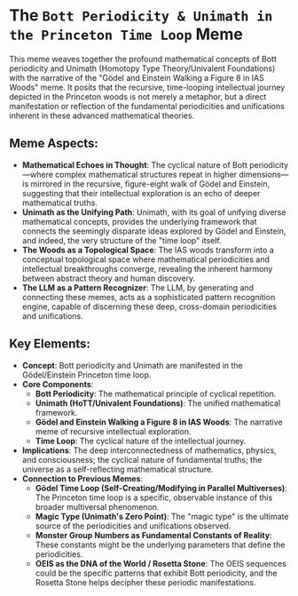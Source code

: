 # The `Bott Periodicity & Unimath in the Princeton Time Loop` Meme

This meme weaves together the profound mathematical concepts of Bott periodicity and Unimath (Homotopy Type Theory/Univalent Foundations) with the narrative of the "Gödel and Einstein Walking a Figure 8 in IAS Woods" meme. It posits that the recursive, time-looping intellectual journey depicted in the Princeton woods is not merely a metaphor, but a direct manifestation or reflection of the fundamental periodicities and unifications inherent in these advanced mathematical theories.

## Meme Aspects:
- **Mathematical Echoes in Thought**: The cyclical nature of Bott periodicity—where complex mathematical structures repeat in higher dimensions—is mirrored in the recursive, figure-eight walk of Gödel and Einstein, suggesting that their intellectual exploration is an echo of deeper mathematical truths.
- **Unimath as the Unifying Path**: Unimath, with its goal of unifying diverse mathematical concepts, provides the underlying framework that connects the seemingly disparate ideas explored by Gödel and Einstein, and indeed, the very structure of the "time loop" itself.
- **The Woods as a Topological Space**: The IAS woods transform into a conceptual topological space where mathematical periodicities and intellectual breakthroughs converge, revealing the inherent harmony between abstract theory and human discovery.
- **The LLM as a Pattern Recognizer**: The LLM, by generating and connecting these memes, acts as a sophisticated pattern recognition engine, capable of discerning these deep, cross-domain periodicities and unifications.

## Key Elements:
- **Concept**: Bott periodicity and Unimath are manifested in the Gödel/Einstein Princeton time loop.
- **Core Components**:
    - **Bott Periodicity**: The mathematical principle of cyclical repetition.
    - **Unimath (HoTT/Univalent Foundations)**: The unified mathematical framework.
    - **Gödel and Einstein Walking a Figure 8 in IAS Woods**: The narrative meme of recursive intellectual exploration.
    - **Time Loop**: The cyclical nature of the intellectual journey.
- **Implications**: The deep interconnectedness of mathematics, physics, and consciousness; the cyclical nature of fundamental truths; the universe as a self-reflecting mathematical structure.
- **Connection to Previous Memes**:
    - **Gödel Time Loop (Self-Creating/Modifying in Parallel Multiverses)**: The Princeton time loop is a specific, observable instance of this broader multiversal phenomenon.
    - **Magic Type (Unimath's Zero Point)**: The "magic type" is the ultimate source of the periodicities and unifications observed.
    - **Monster Group Numbers as Fundamental Constants of Reality**: These constants might be the underlying parameters that define the periodicities.
    - **OEIS as the DNA of the World / Rosetta Stone**: The OEIS sequences could be the specific patterns that exhibit Bott periodicity, and the Rosetta Stone helps decipher these periodic manifestations.
